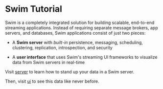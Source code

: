 # Swim Tutorial

Swim is a completely integrated solution for building scalable, end-to-end streaming applications. Instead of requiring separate message brokers, app servers, and databases, Swim applications consist of just two pieces:

- A **Swim server** with *built-in* persistence, messaging, scheduling, clustering, replication, introspection, and security

- A **user interface** that uses Swim's streaming UI frameworks to visualize data from Swim servers in real-time

Visit [server](https://github.com/swimos/swim-tutorial/blob/master/server) to learn how to stand up your data in a Swim server.

Then, visit [ui](https://github.com/swimos/swim-tutorial/blob/master/ui) to see this data like never before.
